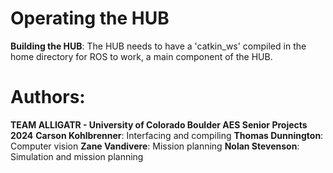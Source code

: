 # Operating the HUB

**Building the HUB**: The HUB needs to have a 'catkin_ws' compiled in the home directory for ROS to work, a main component of the HUB.

# Authors:
**TEAM ALLIGATR - University of Colorado Boulder AES Senior Projects 2024**
**Carson Kohlbrenner**: Interfacing and compiling
**Thomas Dunnington**: Computer vision
**Zane Vandivere**: Mission planning
**Nolan Stevenson**: Simulation and mission planning